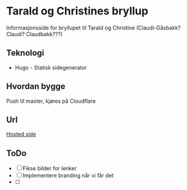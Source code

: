 # Tarald og Christines bryllup

Informasjonsside for bryllupet til Tarald og Christine (Claudi-Gåsbakk? Claudi? Claudbakk???)

## Teknologi

- Hugo - Statisk sidegenerator


## Hvordan bygge

Push til master, kjøres på Cloudflare

## Url

[Hosted side](https://wedding-1lm.pages.dev/)


## ToDo

- [ ] Fikse bilder for lenker
- [ ] Implementere branding når vi får det 
- [ ] 
